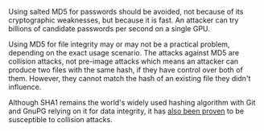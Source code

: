 
Using salted MD5 for passwords should be avoided, not because of its cryptographic
weaknesses, but because it is fast. An attacker can try billions of candidate passwords
per second on a single GPU.

Using MD5 for file integrity may or may not be a practical problem, depending on
the exact usage scenario. The attacks against MD5 are collision attacks, not
pre-image attacks which means an attacker can produce two files with the same
hash, if they have control over both of them. However, they cannot match the hash of
an existing file they didn't influence.

Although SHA1 remains the world's widely used hashing algorithm with Git and
GnuPG relying on it for data integrity, it has [also been proven](https://shattered.io/static/shattered.pdf)
to be susceptible to collision attacks.
